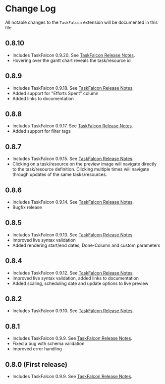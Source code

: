 # Change Log

All notable changes to the `TaskFalcon` extension will be documented in this file.

## 0.8.10
* Includes TaskFalcon 0.9.20. See [TaskFalcon Release Notes](https://taskfalcon.org/release-notes/index.html).
* Hovering over the gantt chart reveals the task/resource id

## 0.8.9
* Includes TaskFalcon 0.9.18. See [TaskFalcon Release Notes](https://taskfalcon.org/release-notes/index.html).
* Added support for "Efforts Spent" column
* Added links to documentation

## 0.8.8
* Includes TaskFalcon 0.9.17. See [TaskFalcon Release Notes](https://taskfalcon.org/release-notes/index.html).
* Added support for filter tags

## 0.8.7
* Includes TaskFalcon 0.9.15. See [TaskFalcon Release Notes](https://taskfalcon.org/release-notes/index.html).
* Clicking on a task/resource on the preview image will navigate directly to the task/resource definition. Clicking multiple times will navigate through updates of the same tasks/resources.

## 0.8.6
* Includes TaskFalcon 0.9.14. See [TaskFalcon Release Notes](https://taskfalcon.org/release-notes/index.html).
* Bugfix release

## 0.8.5
* Includes TaskFalcon 0.9.13. See [TaskFalcon Release Notes](https://taskfalcon.org/release-notes/index.html).
* Improved live syntax validation
* Added rendering start/end dates, Done-Column and custom parameters

## 0.8.4
* Includes TaskFalcon 0.9.12. See [TaskFalcon Release Notes](https://taskfalcon.org/release-notes/index.html).
* Improved live syntax validation, added links to documentation
* Added scaling, scheduling date and update options to live preview

## 0.8.2
* Includes TaskFalcon 0.9.10. See [TaskFalcon Release Notes](https://taskfalcon.org/release-notes/index.html).

## 0.8.1
* Includes TaskFalcon 0.9.9. See [TaskFalcon Release Notes](https://taskfalcon.org/release-notes/index.html).
* Fixed a bug with schema validation
* Improved error handling

## 0.8.0 (First release)
* Includes TaskFalcon 0.9.9. See [TaskFalcon Release Notes](https://taskfalcon.org/release-notes/index.html).